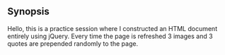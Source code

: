 ## Synopsis

Hello, this is a practice session where I constructed an HTML document entirely using jQuery.  Every time the page is refreshed 3 images and 3 quotes are prepended randomly to the page.
